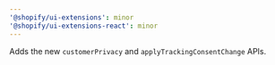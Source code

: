 ```yaml
---
'@shopify/ui-extensions': minor
'@shopify/ui-extensions-react': minor
---
```


Adds the new `customerPrivacy` and `applyTrackingConsentChange` APIs.
